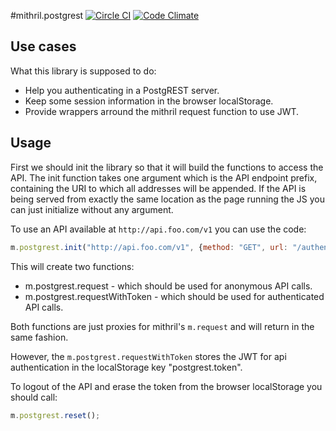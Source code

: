 #mithril.postgrest [![Circle CI](https://circleci.com/gh/catarse/mithril.postgrest/tree/master.svg?style=svg)](https://circleci.com/gh/catarse/mithril.postgrest/tree/master) [![Code Climate](https://codeclimate.com/github/catarse/mithril.postgrest/badges/gpa.svg)](https://codeclimate.com/github/catarse/mithril.postgrest)

## Use cases
What this library is supposed to do:
  
  * Help you authenticating in a PostgREST server.
  * Keep some session information in the browser localStorage.
  * Provide wrappers arround the mithril request function to use JWT.
  
## Usage
First we should init the library so that it will build the functions to access the API.
The init function takes one argument which is the API endpoint prefix, 
containing the URI to which all addresses will be appended. 
If the API is being served from exactly the same location as the page running the JS
you can just initialize without any argument.

To use an API available at ```http://api.foo.com/v1``` you can use the code:
```javascript
m.postgrest.init("http://api.foo.com/v1", {method: "GET", url: "/authentication_endpoint"});
```

This will create two functions:

  * m.postgrest.request - which should be used for anonymous API calls.
  * m.postgrest.requestWithToken - which should be used for authenticated API calls.

Both functions are just proxies for mithril's ```m.request``` and will return in the same fashion.

However, the ```m.postgrest.requestWithToken``` stores the JWT for api authentication in the localStorage key "postgrest.token".

To logout of the API and erase the token from the browser localStorage you should call:

```javascript
m.postgrest.reset();
```
